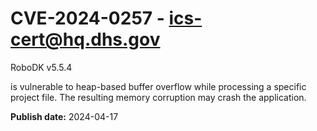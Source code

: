 # CVE-2024-0257 - ics-cert@hq.dhs.gov


RoboDK v5.5.4

 is vulnerable to heap-based buffer overflow while processing a specific project file. The resulting memory corruption may crash the application.



**Publish date:** 2024-04-17
